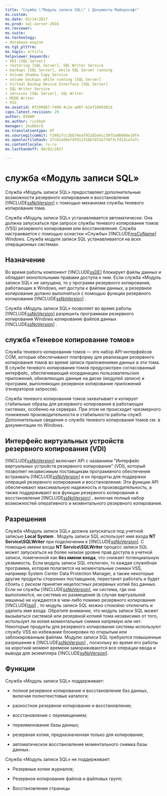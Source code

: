 ```yaml
---
title: "Служба \"Модуль записи SQL\" | Документы Майкрософт"
ms.custom: 
ms.date: 03/14/2017
ms.prod: sql-server-2016
ms.reviewer: 
ms.suite: 
ms.technology:
- database-engine
ms.tgt_pltfrm: 
ms.topic: article
helpviewer_keywords:
- VDI [SQL Server]
- restoring [SQL Server], SQL Writer Service
- backups [SQL Server], while SQL Server running
- Volume Shadow Copy Service
- volume backups while running [SQL Server]
- Virtual Backup Device Interface [SQL Server]
- SQL Writer Service
- services [SQL Server], SQL Writer
- MSDE Writer
- VSS
ms.assetid: 0f299867-f499-4c2a-ad6f-b2ef1869381d
caps.latest.revision: 29
author: BYHAM
ms.author: rickbyh
manager: jhubbard
ms.translationtype: HT
ms.sourcegitcommit: f3481fcc2bb74eaf93182e6cc58f5a06666e10f4
ms.openlocfilehash: 27c61a50efdfd11316b7d31e7f8f3cfd13ca7a7c
ms.contentlocale: ru-ru
ms.lasthandoff: 08/02/2017

---
```

# <a name="sql-writer-service"></a>cлужба «Модуль записи SQL»
  Служба «Модуль записи SQL» предоставляет дополнительные возможности резервного копирования и восстановления [!INCLUDE[ssNoVersion](../../includes/ssnoversion-md.md)] с помощью механизма службы теневого копирования тома.  
  
 Служба «Модуль записи SQL» устанавливается автоматически. Она должна запускаться при запросе службы теневого копирования томов (VSS) резервного копирования или восстановления. Служба настраивается с помощью оснастки «Службы» [!INCLUDE[msCoName](../../includes/msconame-md.md)] Windows. Служба модуля записи SQL устанавливается на всех операционных системах.  
  
## <a name="purpose"></a>Назначение  
 Во время работы компонент [!INCLUDE[ssDE](../../includes/ssde-md.md)] блокирует файлы данных и обладает монопольными правами доступа к ним. Если служба «Модуль записи SQL» не запущена, то у программ резервного копирования, работающих в Windows, нет доступа к файлам данных, а резервное копирование должно выполняться с помощью функции резервного копирования [!INCLUDE[ssNoVersion](../../includes/ssnoversion-md.md)] .  
  
 Служба «Модуль записи SQL» позволяет во время работы [!INCLUDE[ssNoVersion](../../includes/ssnoversion-md.md)] разрешить программам резервного копирования Windows копирование файлов данных [!INCLUDE[ssNoVersion](../../includes/ssnoversion-md.md)] .  
  
## <a name="volume-shadow-copy-service"></a>служба «Теневое копирование томов»  
 Служба теневого копирования томов — это набор API-интерфейсов COM, которые обеспечивают платформу для реализации резервного копирования томов во время записи приложениями данных в эти тома. В службе теневого копирования томов предусмотрен согласованный интерфейс, обеспечивающий координацию пользовательских приложений, обновляющих данные на диске (модулей записи) и программ, выполняющих резервное копирование приложений (генераторов запросов).  
  
 Служба теневого копирования томов захватывает и копирует стабильные образы для резервного копирования в работающих системах, особенно на серверах. При этом не происходит чрезмерного понижения производительности и стабильности работы служб. Дополнительные сведения о службе теневого копирования томов см. в документации по Windows.  
  
## <a name="virtual-backup-device-interface-vdi"></a>Интерфейс виртуальных устройств резервного копирования (VDI)  
 [!INCLUDE[ssNoVersion](../../includes/ssnoversion-md.md)] включает API с названием "Интерфейс виртуальных устройств резервного копирования" (VDI), который позволяет независимым поставщикам программного обеспечения встраивать [!INCLUDE[ssNoVersion](../../includes/ssnoversion-md.md)] в их продукты для поддержки операций резервного копирования и восстановления. Эти функции API обеспечивают максимальную надежность и производительность, а также поддерживают все функции резервного копирования и восстановления [!INCLUDE[ssNoVersion](../../includes/ssnoversion-md.md)] , включая полный набор возможностей оперативного и моментального резервного копирования.  
  
## <a name="permissions"></a>Разрешения  
 Служба «Модуль записи SQL» должна запускаться под учетной записью **Local System** . Модуль записи SQL использует имя входа **NT Service\SQLWriter** при подключении к [!INCLUDE[ssNoVersion](../../includes/ssnoversion-md.md)]. С помощью имени входа **NT Service\SQLWriter** процесс записи SQL может запускаться на более низком уровне прав доступа в учетной записи, помеченной как **без имени входа**, что снижает потенциальную уязвимость. Если модуль записи SQL отключен, то каждая служебная программа, которая полагается на моментальные снимки VSS, например System Center Data Protection Manager, а также некоторые другие продукты сторонних поставщиков, перестанет работать и будет сбоить с риском принятия нецелостных резервных копий баз данных. Если ни службы [!INCLUDE[ssNoVersion](../../includes/ssnoversion-md.md)], ни система, где они выполняются, ни система их размещения (в случае виртуальной машины) не нуждаются в чем-либо помимо резервного копирования [!INCLUDE[tsql](../../includes/tsql-md.md)] , то модуль записи SQL можно спокойно отключить и удалить имя входа.  Обратите внимание, что модуль записи SQL может вызываться системой или резервной копией тома независимо от того, использует ли копия моментальные снимки напрямую или нет. Некоторые продукты для резервного копирования системы используют службу VSS во избежание блокировки по открытым или заблокированным файлам. Модулю записи SQL требуются повышенные разрешения в [!INCLUDE[ssNoVersion](../../includes/ssnoversion-md.md)] , поскольку во время его работы на короткий момент времени замораживаются все операции ввода и вывода для экземпляра [!INCLUDE[ssNoVersion](../../includes/ssnoversion-md.md)].  
  
## <a name="features"></a>Функции  
 Служба «Модуль записи SQL» поддерживает:  
  
-   полное резервное копирование и восстановление баз данных, включая полнотекстовые каталоги;  
  
-   разностное резервное копирование и восстановление;  
  
-   восстановление с перемещением;  
  
-   переименование базы данных;  
  
-   резервная копия, предназначенная только для копирования;  
  
-   автоматическое восстановление моментального снимка базы данных.  
  
 Служба «Модуль записи SQL» не поддерживает:  
  
-   Резервные копии журналов;  
  
-   Резервное копирование файлов и файловых групп;  
  
-   Восстановление страницы  
  
  

